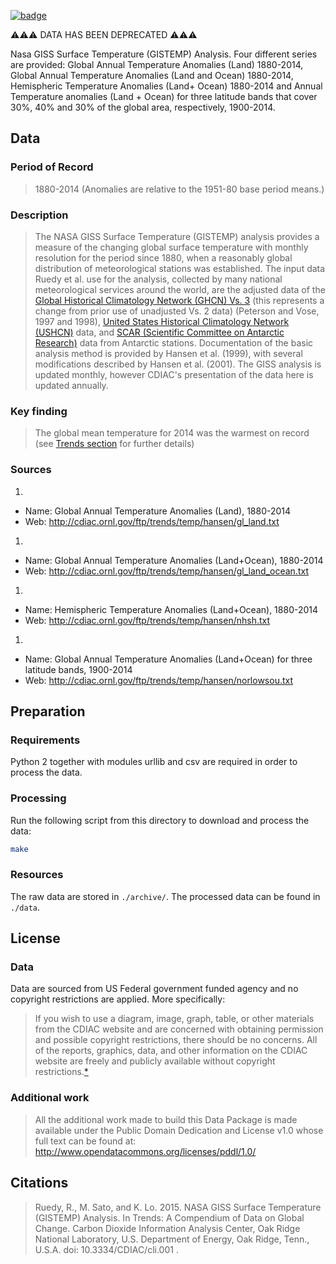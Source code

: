 <a className="gh-badge" href="https://datahub.io/core/global-temp-anomalies"><img src="https://badgen.net/badge/icon/View%20on%20datahub.io/orange?icon=https://datahub.io/datahub-cube-badge-icon.svg&label&scale=1.25" alt="badge" /></a>


⚠️⚠️⚠️ DATA HAS BEEN DEPRECATED ⚠️⚠️⚠️

Nasa GISS Surface Temperature (GISTEMP) Analysis. Four different series are provided: Global Annual Temperature Anomalies (Land) 1880-2014, Global Annual Temperature Anomalies (Land and Ocean) 1880-2014, Hemispheric Temperature Anomalies (Land+ Ocean) 1880-2014 and Annual Temperature anomalies (Land + Ocean) for three latitude bands that cover 30%, 40% and 30% of the global area, respectively, 1900-2014.

## Data

### Period of Record
> 1880-2014 (Anomalies are relative to the 1951-80 base period means.)

### Description

> The NASA GISS Surface Temperature (GISTEMP) analysis provides a measure of the changing global surface temperature with monthly resolution for the period since 1880, when a reasonably global distribution of meteorological stations was established. The input data Ruedy et al. use for the analysis, collected by many national meteorological services around the world, are the adjusted data of the [Global Historical Climatology Network (GHCN) Vs. 3](http://www.ncdc.noaa.gov/ghcnm/) (this represents a change from prior use of unadjusted Vs. 2 data) (Peterson and Vose, 1997 and 1998), [United States Historical Climatology Network (USHCN)](http://www.ncdc.noaa.gov/oa/climate/research/ushcn/) data, and [SCAR (Scientific Committee on Antarctic Research)](http://www.antarctica.ac.uk/met/READER/) data from Antarctic stations. Documentation of the basic analysis method is provided by Hansen et al. (1999), with several modifications described by Hansen et al. (2001). The GISS analysis is updated monthly, however CDIAC's presentation of the data here is updated annually.

### Key finding
> The global mean temperature for 2014 was the warmest on record (see [Trends section](http://cdiac.ornl.gov/trends/temp/hansen/hansen.html#trends) for further details)


### Sources

1. 
  * Name: Global Annual Temperature Anomalies (Land), 1880-2014
  * Web: http://cdiac.ornl.gov/ftp/trends/temp/hansen/gl_land.txt
1. 
  * Name: Global Annual Temperature Anomalies (Land+Ocean), 1880-2014
  * Web: http://cdiac.ornl.gov/ftp/trends/temp/hansen/gl_land_ocean.txt
1. 
  * Name: Hemispheric Temperature Anomalies (Land+Ocean), 1880-2014
  * Web: http://cdiac.ornl.gov/ftp/trends/temp/hansen/nhsh.txt
1. 
  * Name: Global Annual Temperature Anomalies (Land+Ocean) for three latitude bands, 1900-2014
  * Web: http://cdiac.ornl.gov/ftp/trends/temp/hansen/norlowsou.txt

## Preparation

### Requirements

Python 2 together with modules urllib and csv are required in order to process the data. 

### Processing

Run the following script from this directory to download and process the data:

```bash
make
```

### Resources

The raw data are stored in `./archive/`. The processed data can be found in `./data`.

## License

### Data

Data are sourced from US Federal government funded agency and no copyright restrictions are applied. More specifically:

> If you wish to use a diagram, image, graph, table, or other materials from the CDIAC website and are concerned with obtaining permission and possible copyright restrictions, there should be no concerns. All of the reports, graphics, data, and other information on the CDIAC website are freely and publicly available without copyright restrictions.[*][permissions]

### Additional work

> All the additional work made to build this Data Package is made available under the Public Domain Dedication and License v1.0 whose full text can be found at: http://www.opendatacommons.org/licenses/pddl/1.0/

## Citations

> Ruedy, R., M. Sato, and K. Lo. 2015. NASA GISS Surface Temperature (GISTEMP) Analysis. In Trends: A Compendium of Data on Global Change. Carbon Dioxide Information Analysis Center, Oak Ridge National Laboratory, U.S. Department of Energy, Oak Ridge, Tenn., U.S.A. doi: 10.3334/CDIAC/cli.001 .


[permissions]: http://cdiac.ornl.gov/permission.html
